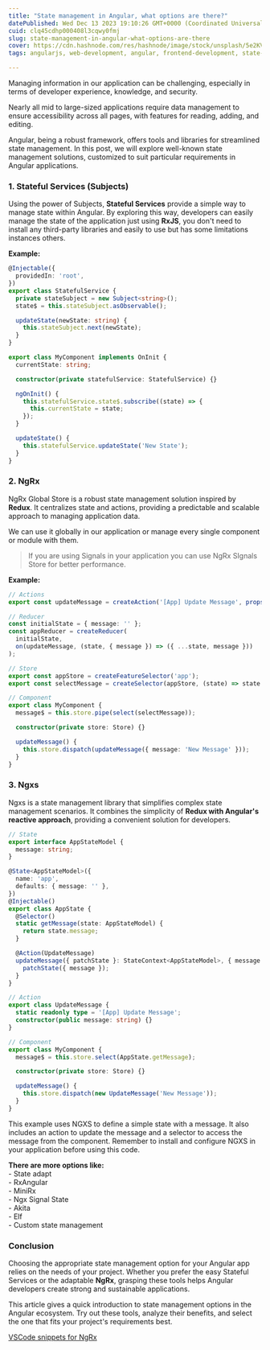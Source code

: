 ```yaml
---
title: "State management in Angular, what options are there?"
datePublished: Wed Dec 13 2023 19:10:26 GMT+0000 (Coordinated Universal Time)
cuid: clq45cdhp000408l3cqwy0fmj
slug: state-management-in-angular-what-options-are-there
cover: https://cdn.hashnode.com/res/hashnode/image/stock/unsplash/5e2KVwyojpc/upload/0be23ed860025cef5afed8940f97601a.jpeg
tags: angularjs, web-development, angular, frontend-development, state-management

---
```


Managing information in our application can be challenging, especially in terms of developer experience, knowledge, and security.

Nearly all mid to large-sized applications require data management to ensure accessibility across all pages, with features for reading, adding, and editing.

Angular, being a robust framework, offers tools and libraries for streamlined state management. In this post, we will explore well-known state management solutions, customized to suit particular requirements in Angular applications.

### **1.** Stateful Services (Subjects)

Using the power of Subjects, **Stateful Services** provide a simple way to manage state within Angular. By exploring this way, developers can easily manage the state of the application just using **RxJS**, you don't need to install any third-party libraries and easily to use but has some limitations instances others.

**Example:**

```typescript
@Injectable({
  providedIn: 'root',
})
export class StatefulService {
  private stateSubject = new Subject<string>();
  state$ = this.stateSubject.asObservable();

  updateState(newState: string) {
    this.stateSubject.next(newState);
  }
}

export class MyComponent implements OnInit {
  currentState: string;

  constructor(private statefulService: StatefulService) {}

  ngOnInit() {
    this.statefulService.state$.subscribe((state) => {
      this.currentState = state;
    });
  }

  updateState() {
    this.statefulService.updateState('New State');
  }
}
```

### **2.** NgRx

NgRx Global Store is a robust state management solution inspired by **Redux**. It centralizes state and actions, providing a predictable and scalable approach to managing application data.

We can use it globally in our application or manage every single component or module with them.

> If you are using Signals in your application you can use NgRx SIgnals Store for better performance.

**Example:**

```typescript
// Actions
export const updateMessage = createAction('[App] Update Message', props<{ message: string }>());

// Reducer
const initialState = { message: '' };
const appReducer = createReducer(
  initialState,
  on(updateMessage, (state, { message }) => ({ ...state, message }))
);

// Store
export const appStore = createFeatureSelector('app');
export const selectMessage = createSelector(appStore, (state) => state.message);

// Component
export class MyComponent {
  message$ = this.store.pipe(select(selectMessage));

  constructor(private store: Store) {}

  updateMessage() {
    this.store.dispatch(updateMessage({ message: 'New Message' }));
  }
}
```

### **3.** Ngxs

Ngxs is a state management library that simplifies complex state management scenarios. It combines the simplicity of **Redux with Angular's reactive approach**, providing a convenient solution for developers.

```typescript
// State
export interface AppStateModel {
  message: string;
}

@State<AppStateModel>({
  name: 'app',
  defaults: { message: '' },
})
@Injectable()
export class AppState {
  @Selector()
  static getMessage(state: AppStateModel) {
    return state.message;
  }

  @Action(UpdateMessage)
  updateMessage({ patchState }: StateContext<AppStateModel>, { message }: UpdateMessage) {
    patchState({ message });
  }
}

// Action
export class UpdateMessage {
  static readonly type = '[App] Update Message';
  constructor(public message: string) {}
}

// Component
export class MyComponent {
  message$ = this.store.select(AppState.getMessage);

  constructor(private store: Store) {}

  updateMessage() {
    this.store.dispatch(new UpdateMessage('New Message'));
  }
}
```

This example uses NGXS to define a simple state with a message. It also includes an action to update the message and a selector to access the message from the component. Remember to install and configure NGXS in your application before using this code.

**There are more options like:**  
\- State adapt  
\- RxAngular  
\- MiniRx  
\- Ngx Signal State  
\- Akita  
\- Elf  
\- Custom state management

### Conclusion

Choosing the appropriate state management option for your Angular app relies on the needs of your project. Whether you prefer the easy Stateful Services or the adaptable **NgRx**, grasping these tools helps Angular developers create strong and sustainable applications.

This article gives a quick introduction to state management options in the Angular ecosystem. Try out these tools, analyze their benefits, and select the one that fits your project's requirements best.

[VSCode snippets for NgRx](https://rubenperegrina.com/vscode-snippets-for-ngrx)